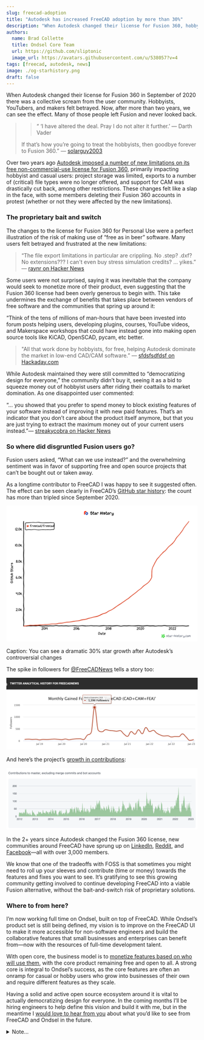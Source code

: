 ```yaml
---
slug: freecad-adoption
title: "Autodesk has increased FreeCAD adoption by more than 30%"
description: "When Autodesk changed their license for Fusion 360, hobbyists, youtubers, and makers felt betrayed. Now, after more than two years, we can see the effect."
authors:
  name: Brad Collette
  title: Ondsel Core Team
  url: https://github.com/sliptonic
  image_url: https://avatars.githubusercontent.com/u/538057?v=4
tags: [freecad, autodesk, news]
image: ./og-starhistory.png
draft: false
---
```


When Autodesk changed their license for Fusion 360 in September of 2020 there was a collective scream from the user community. Hobbyists, YouTubers, and makers felt betrayed. Now, after more than two years, we can see the effect. Many of those people left Fusion and never looked back.

<!-- truncate -->

>>“	‘I have altered the deal. Pray I do not alter it further.’
>>	— Darth Vader
>
>If that’s how you’re going to treat the hobbyists, then goodbye forever to Fusion 360.”
>— [solarguy2003](https://www.autodesk.com/products/fusion-360/blog/changes-to-fusion-360-for-personal-use/#comment-11741)

Over two years ago [Autodesk imposed a number of new limitations on its free non-commercial-use license for Fusion 360](https://www.autodesk.com/products/fusion-360/blog/changes-to-fusion-360-for-personal-use/), primarily impacting hobbyist and casual users: project storage was limited, exports to a number of (critical) file types were no longer offered, and support for CAM was drastically cut back, among other restrictions. These changes felt like a slap in the face, with some members deleting their Fusion 360 accounts in protest (whether or not they were affected by the new limitations).

### The proprietary bait and switch

The changes to the license for Fusion 360 for Personal Use were a perfect illustration of the risk of making use of “free as in beer” software. Many users felt betrayed and frustrated at the new limitations:

> “The file export limitations in particular are crippling. No .step? .dxf? No extensions??? I can't even buy stress simulation credits? … yikes.”
> — [raynr on Hacker News](https://news.ycombinator.com/item?id=24496171)

Some users were not surprised, saying it was inevitable that the company would seek to monetize more of their product, even suggesting that the Fusion 360 license had been overly generous to begin with. This take undermines the exchange of benefits that takes place between vendors of free software and the communities that spring up around it:

“Think of the tens of millions of man-hours that have been invested into forum posts helping users, developing plugins, courses, YouTube videos, and Makerspace workshops that could have instead gone into making open source tools like KiCAD, OpenSCAD, pycam, etc better.

>"All that work done by hobbyists, for free, helping Autodesk dominate the market in low-end CAD/CAM software.”
>— [sfdsfsdfdsf on Hackaday.com](https://hackaday.com/2020/09/16/autodesk-announces-major-changes-to-fusion-360-personal-use-license-terms/#comment-6278789)

While Autodesk maintained they were still committed to “democratizing design for everyone,” the community didn’t buy it, seeing it as a bid to squeeze money out of hobbyist users after riding their coattails to market domination. As one disappointed user commented:

“... you showed that you prefer to spend money to block existing features of your software instead of improving it with new paid features. That’s an indicator that you don’t care about the product itself anymore, but that you are just trying to extract the maximum money out of your current users instead.”— [streakycobra on Hacker News](https://news.ycombinator.com/item?id=24498013)

### So where did disgruntled Fusion users go?

Fusion users asked, “What can we use instead?” and the overwhelming sentiment was in favor of supporting free and open source projects that can’t be bought out or taken away.

As a longtime contributor to FreeCAD I was happy to see it suggested often. The effect can be seen clearly in FreeCAD’s [GitHub star history](https://star-history.com/#freecad/freecad&Date): the count has more than tripled since September 2020.

![github star history](./image3.png)

Caption: You can see a dramatic 30% star growth after Autodesk’s controversial changes

The spike in followers for [@FreeCADNews](https://twitter.com/freecadnews) tells a story too:

![twitter analytics](./image1.png)

And here’s the project’s [growth in contributions](https://github.com/FreeCAD/FreeCAD/graphs/contributors):

![contribution growth](./image2.png)

In the 2+ years since Autodesk changed the Fusion 360 license, new communities around FreeCAD have sprung up on [LinkedIn](https://www.linkedin.com/groups/4295230/), [Reddit](https://www.reddit.com/r/FreeCAD/), and [Facebook](https://facebook.com/FreeCAD/)—all with over 3,000 members.

We know that one of the tradeoffs with FOSS is that sometimes you might need to roll up your sleeves and contribute (time or money) towards the features and fixes you want to see. It’s gratifying to see this growing community getting involved to continue developing FreeCAD into a viable Fusion alternative, without the bait-and-switch risk of proprietary solutions.

### Where to from here?

I’m now working full time on Ondsel, built on top of FreeCAD. While Ondsel’s product set is still being defined, my vision is to improve on the FreeCAD UI to make it more accessible for non-software engineers and build the collaborative features that small businesses and enterprises can benefit from—now with the resources of full-time development talent.

With open core, the business model is to [monetize features based on who will use them](https://opencoreventures.com/blog/2023-01-open-core-standard-pricing-model/), with the core product remaining free and open to all. A strong core is integral to Ondsel’s success, as the core features are often an onramp for casual or hobby users who grow into businesses of their own and require different features as they scale.

Having a solid and active open source ecosystem around it is vital to actually democratizing design for everyone. In the coming months I’ll be hiring engineers to help define this vision and build it with me, but in the meantime I [would love to hear from you](https://github.com/orgs/Ondsel-Development/discussions/1) about what you’d like to see from FreeCAD and Ondsel in the future.


<details>
  <summary>Note...</summary>
  <div>
    <div>I’m Brad Collette, longtime FreeCAD contributor and CTO of Ondsel, a new open core company built on top of FreeCAD. Ondsel helps you share useful aspects of your solid models without giving away your designs. We’re working on improving collaboration and feature accessibility and integrating with your existing tools. You can read more about my vision for FreeCAD and Ondsel <a href="https://opencoreventures.com/blog/2023-01-ondsel-freecad-launch/">here</a>
    </div>
<br/>
  </div>
</details>
